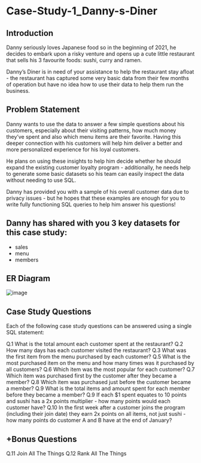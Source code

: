 # Case-Study-1_Danny-s-Diner

## Introduction
Danny seriously loves Japanese food so in the beginning of 2021, he decides to embark upon a risky venture and opens up a cute little restaurant that sells his 3 favourite foods: sushi, curry and ramen.

Danny’s Diner is in need of your assistance to help the restaurant stay afloat - the restaurant has captured some very basic data from their few months of operation but have no idea how to use their data to help them run the business.

## Problem Statement
Danny wants to use the data to answer a few simple questions about his customers, especially about their visiting patterns, how much money they’ve spent and also which menu items are their favorite. Having this deeper connection with his customers will help him deliver a better and more personalized experience for his loyal customers.

He plans on using these insights to help him decide whether he should expand the existing customer loyalty program - additionally, he needs help to generate some basic datasets so his team can easily inspect the data without needing to use SQL.

Danny has provided you with a sample of his overall customer data due to privacy issues - but he hopes that these examples are enough for you to write fully functioning SQL queries to help him answer his questions!

## Danny has shared with you 3 key datasets for this case study:
- sales
- menu
- members

## ER Diagram
![image](https://github.com/SahuSujitkumar/Case-Study-1_Danny-s-Diner/assets/149241024/99cfc829-c486-418b-a591-ad58e9a04e6c)

## Case Study Questions
Each of the following case study questions can be answered using a single SQL statement:

Q.1 What is the total amount each customer spent at the restaurant?
Q.2 How many days has each customer visited the restaurant?
Q.3 What was the first item from the menu purchased by each customer?
Q.5 What is the most purchased item on the menu and how many times was it purchased by all customers?
Q.6 Which item was the most popular for each customer?
Q.7 Which item was purchased first by the customer after they became a member?
Q.8 Which item was purchased just before the customer became a member?
Q.9 What is the total items and amount spent for each member before they became a member?
Q.9 If each $1 spent equates to 10 points and sushi has a 2x points multiplier - how many points would each customer have?
Q.10 In the first week after a customer joins the program (including their join date) they earn 2x points on all items, not just sushi - how many points do customer A and B have at the end of January?

## +Bonus Questions
Q.11 Join All The Things
Q.12 Rank All The Things
